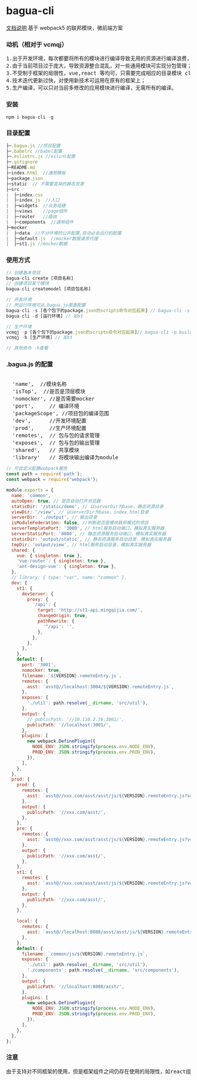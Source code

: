 # bagua-cli

[文档说明](https://www.yuque.com/docs/share/83cf0e1b-157c-46e4-9cbe-f6161816a8c6?#)
基于 webpack5 的联邦模块，微前端方案

### 动机（相对于 vcmqj）

<pre>
1.出于开发环境，每次都要将所有的模块进行编译导致无用的资源进行编译浪费，缩小编译范围，提高项目的编译速度；
2.由于当前项目过于庞大，导致资源整合混乱，对一些通用模块可实现分包管理；
3.不受制于框架的局限性，vue,react 等均可，只需要完成相应的目录模块 clone 即可；
4.技术迭代更新过快，对使用新技术可运用在原有的框架上；
5.生产编译，可以只对当前多修改的应用模块进行编译，无需所有的编译。
</pre>

### 安装

```js
npm i bagua-cli -g
```

### 目录配置

```js
├─.bagua.js //项目配置
├─.babelrc //babel配置
├─.eslintrc.js //eslint配置
├─.gitignore
├─README.md
├─index.html  //通用模板
├─package.json
├─static  // 不需要变异的静态资源
├─src
|  ├─index.css
|  ├─index.js  //入口
|  ├─widgets  //业务组建
|  ├─views    //page组件
|  ├─router   //路由
|  ├─components  //通用组件
├─mocker
|  ├─data  //不分环境的公共配置,启动必会运行的配置
|  ├─default.js  //mocker数据请求代理
|  ├─st1.js //mocker数据
```

### 使用方式

```js
// 创建基本项目
bagua-cli create [项目名称]
// 创建项目某个模块
bagua-cli createmodel [项目包名称]

// 开发环境
// 所运行环境可从.bagua.js里面配置
bagua-cli -s [各个包下的package.json的scripts命令对应起来] // bagua-cli -s start 执行的是各个包下的npm run start命令
bagua-cli -d [运行环境] // 如st

// 生产环境
vcmqj -p [各个包下的package.json的scripts命令对应起来]// bagua-cli -p build 执行的是各个包下的npm run build命令
vcmqj -b [生产环境] // 如st

// 其他命令 -h查看
```

### .bagua.js 的配置

<pre>
<!-- bagua自带配置 -->
  'name',  //模块名称
  'isTop',  //是否是顶层模块
  'nomocker', //是否需要mocker
  'port',     // 编译环境
  'packageScope', //项目包的编译范围
  'dev',      //开发环境配置
  'prod',     //生产环境配置
  'remotes',  // 包与包的请求管理
  'exposes',  // 包与包的输出管理
  'shared',   // 共享模块
  'library'   // 将模块输出编译为module
</pre>

```js
// 可自定义配置webpack属性
const path = require('path');
const webpack = require('webpack');

module.exports = {
  name: 'common',
  autoOpen: true, // 是否自动打开浏览器
  staticDir: '/static/demo', // 以serverDir为base，静态资源目录
  viewDir: '/view', // 以serverDir为base，index.html目录
  serverDir: './output', // 输出目录
  isModuleFederation: false, //判断是否是模块联邦模式的项目
  serverTemplatePort: '3000', // html服务启动端口，模拟真实服务器
  serverStaticPort: '8080', // 静态资源服务启动端口，模拟真实服务器
  staticDir: 'output/static', // 静态资源服务启动目录，模拟真实服务器
  tmpDir: 'output/view', // html服务启动目录，模拟真实服务器
  shared: {
    vue: { singleton: true },
    'vue-router': { singleton: true },
    'ant-design-vue': { singleton: true },
  },
  // library: { type: "var", name: "common" },
  dev: {
    st1: {
      devServer: {
        proxy: {
          '/api': {
            target: 'http://st1-api.mingqijia.com/',
            changeOrigin: true,
            pathRewrite: {
              '^/api': '',
            },
          },
        },
      },
    },
    default: {
      port: '3001',
      nomocker: true,
      filename: `${VERSION}.remoteEntry.js`,
      remotes: {
        asst: `asst@//localhost:3004/${VERSION}.remoteEntry.js`,
      },
      exposes: {
        './util': path.resolve(__dirname, 'src/util'),
      },
      output: {
        // publicPath: '//10.110.2.76:3001/',
        publicPath: '//localhost:3001/',
      },
      plugins: [
        new webpack.DefinePlugin({
          NODE_ENV: JSON.stringify(process.env.NODE_ENV),
          PROD_ENV: JSON.stringify(process.env.PROD_ENV),
        }),
      ],
    },
  },
  prod: {
    prod: {
      remotes: {
        asst: `asst@//xxx.com/asst/asst/js/${VERSION}.remoteEntry.js?v=${VERSION}`,
      },
      output: {
        publicPath: '//xxx.com/asst/',
      },
    },
    pre: {
      remotes: {
        asst: `asst@//xxx.com/asst/asst/js/${VERSION}.remoteEntry.js?v=${VERSION}`,
      },
      output: {
        publicPath: '//xxx.com/asst/',
      },
    },
    st1: {
      remotes: {
        asst: `asst@//xxx.com/asst/asst/js/${VERSION}.remoteEntry.js?v=${VERSION}`,
      },
      output: {
        publicPath: '//xxx.com/asst/',
      },
    },

    local: {
      remotes: {
        asst: `asst@//localhost:8080/asst/asst/js/${VERSION}.remoteEntry.js?v=${VERSION}`,
      },
    },
    default: {
      filename: `common/js/${VERSION}.remoteEntry.js`,
      exposes: {
        './util': path.resolve(__dirname, 'src/util'),
        './components': path.resolve(__dirname, 'src/components'),
      },
      output: {
        publicPath: '//localhost:8080/asst/',
      },
      plugins: [
        new webpack.DefinePlugin({
          NODE_ENV: JSON.stringify(process.env.NODE_ENV),
          PROD_ENV: JSON.stringify(process.env.PROD_ENV),
        }),
      ],
    },
  },
};
```

### 注意

<pre>
由于支持对不同框架的使用，但是框架组件之间仍存在使用的局限性，如react组建不可使用vue组件等。
</pre>
